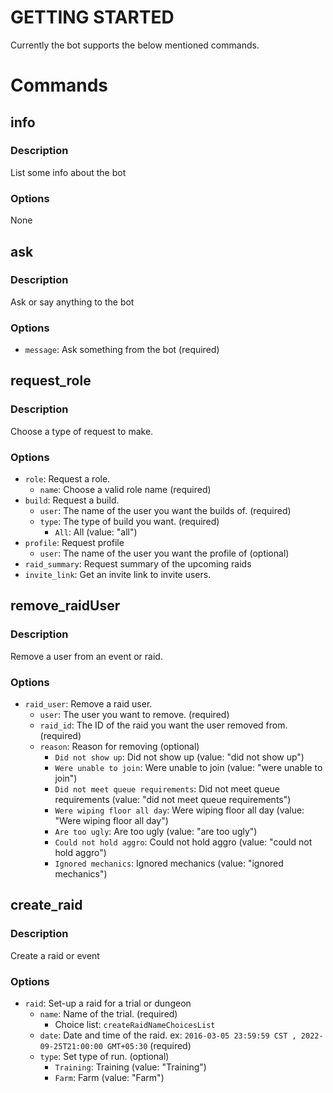 # GETTING STARTED

Currently the bot supports the below mentioned commands.
# Commands

## info

### Description

List some info about the bot

### Options

None

## ask

### Description

Ask or say anything to the bot

### Options

- `message`: Ask something from the bot (required)

## request_role

### Description

Choose a type of request to make.

### Options

- `role`: Request a role.
  - `name`: Choose a valid role name (required)
- `build`: Request a build.
  - `user`: The name of the user you want the builds of. (required)
  - `type`: The type of build you want. (required)
    - `All`: All (value: "all")
- `profile`: Request profile
  - `user`: The name of the user you want the profile of (optional)
- `raid_summary`: Request summary of the upcoming raids
- `invite_link`: Get an invite link to invite users.

## remove_raidUser

### Description

Remove a user from an event or raid.

### Options

- `raid_user`: Remove a raid user.
  - `user`: The user you want to remove. (required)
  - `raid_id`: The ID of the raid you want the user removed from. (required)
  - `reason`: Reason for removing (optional)
    - `Did not show up`: Did not show up (value: "did not show up")
    - `Were unable to join`: Were unable to join (value: "were unable to join")
    - `Did not meet queue requirements`: Did not meet queue requirements (value: "did not meet queue requirements")
    - `Were wiping floor all day`: Were wiping floor all day (value: "Were wiping floor all day")
    - `Are too ugly`: Are too ugly (value: "are too ugly")
    - `Could not hold aggro`: Could not hold aggro (value: "could not hold aggro")
    - `Ignored mechanics`: Ignored mechanics (value: "ignored mechanics")

## create_raid

### Description

Create a raid or event

### Options

- `raid`: Set-up a raid for a trial or dungeon
  - `name`: Name of the trial. (required)
    - Choice list: `createRaidNameChoicesList`
  - `date`: Date and time of the raid. ex: `2016-03-05 23:59:59 CST , 2022-09-25T21:00:00 GMT+05:30` (required)
  - `type`: Set type of run. (optional)
    - `Training`: Training (value: "Training")
    - `Farm`: Farm (value: "Farm")
